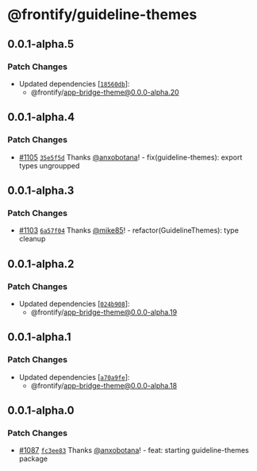 # @frontify/guideline-themes

## 0.0.1-alpha.5

### Patch Changes

-   Updated dependencies [[`18560db`](https://github.com/Frontify/brand-sdk/commit/18560dbd1bbfa3a76fdda0db5ed520b670c41979)]:
    -   @frontify/app-bridge-theme@0.0.0-alpha.20

## 0.0.1-alpha.4

### Patch Changes

-   [#1105](https://github.com/Frontify/brand-sdk/pull/1105) [`35e5f5d`](https://github.com/Frontify/brand-sdk/commit/35e5f5d928de04b4884629a2586e448587ac2c9d) Thanks [@anxobotana](https://github.com/anxobotana)! - fix(guideline-themes): export types ungroupped

## 0.0.1-alpha.3

### Patch Changes

-   [#1103](https://github.com/Frontify/brand-sdk/pull/1103) [`6a57f04`](https://github.com/Frontify/brand-sdk/commit/6a57f04c75a05ef177fe4185f9e768ad72dafd89) Thanks [@mike85](https://github.com/mike85)! - refactor(GuidelineThemes): type cleanup

## 0.0.1-alpha.2

### Patch Changes

-   Updated dependencies [[`024b908`](https://github.com/Frontify/brand-sdk/commit/024b9089f68482aa908f08936c6a0c33cdaafb6c)]:
    -   @frontify/app-bridge-theme@0.0.0-alpha.19

## 0.0.1-alpha.1

### Patch Changes

-   Updated dependencies [[`a70a9fe`](https://github.com/Frontify/brand-sdk/commit/a70a9fe0932e1a40c5d4d85e4fdcb3f008947b74)]:
    -   @frontify/app-bridge-theme@0.0.0-alpha.18

## 0.0.1-alpha.0

### Patch Changes

-   [#1087](https://github.com/Frontify/brand-sdk/pull/1087) [`fc3ee83`](https://github.com/Frontify/brand-sdk/commit/fc3ee83b7a4dd406c386431d0b72cf9873e9dfed) Thanks [@anxobotana](https://github.com/anxobotana)! - feat: starting guideline-themes package
